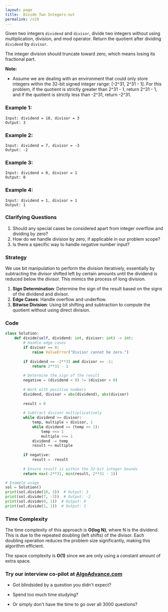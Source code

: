 ```yaml
---
layout: page
title:  Divide Two Integers-out
permalink: /s29
---
```


Given two integers `dividend` and `divisor`, divide two integers without using multiplication, division, and mod operator. Return the quotient after dividing `dividend` by `divisor`.

The integer division should truncate toward zero, which means losing its fractional part. 

**Note:**
- Assume we are dealing with an environment that could only store integers within the 32-bit signed integer range: [-2^31, 2^31 - 1]. For this problem, if the quotient is strictly greater than 2^31 - 1, return 2^31 - 1, and if the quotient is strictly less than -2^31, return -2^31.

### Example 1:
```
Input: dividend = 10, divisor = 3
Output: 3
```

### Example 2:
```
Input: dividend = 7, divisor = -3
Output: -2
```

### Example 3:
```
Input: dividend = 0, divisor = 1
Output: 0
```

### Example 4:
```
Input: dividend = 1, divisor = 1
Output: 1
```

### Clarifying Questions
1. Should any special cases be considered apart from integer overflow and dividing by zero?
2. How do we handle division by zero, if applicable in our problem scope?
3. Is there a specific way to handle negative number input?

### Strategy

We use bit manipulation to perform the division iteratively, essentially by subtracting the divisor shifted left by certain amounts until the dividend is reduced below the divisor. This mimics the process of long division.

1. **Sign Determination**: Determine the sign of the result based on the signs of the dividend and divisor.
2. **Edge Cases**: Handle overflow and underflow.
3. **Bitwise Division**: Using bit shifting and subtraction to compute the quotient without using direct division.

### Code

```python
class Solution:
    def divide(self, dividend: int, divisor: int) -> int:
        # Handle edge cases
        if divisor == 0:
            raise ValueError("Divisor cannot be zero.")
        
        if dividend == -2**31 and divisor == -1:
            return 2**31 - 1
        
        # Determine the sign of the result
        negative = (dividend < 0) != (divisor < 0)
        
        # Work with positive numbers
        dividend, divisor = abs(dividend), abs(divisor)
        
        result = 0
        
        # Subtract divisor multiplicatively
        while dividend >= divisor:
            temp, multiple = divisor, 1
            while dividend >= (temp << 1):
                temp <<= 1
                multiple <<= 1
            dividend -= temp
            result += multiple
        
        if negative:
            result = -result
        
        # Ensure result is within the 32-bit integer bounds
        return max(-2**31, min(result, 2**31 - 1))

# Example usage
sol = Solution()
print(sol.divide(10, 3))  # Output: 3
print(sol.divide(7, -3))  # Output: -2
print(sol.divide(0, 1))  # Output: 0
print(sol.divide(1, 1))  # Output: 1
```

### Time Complexity

The time complexity of this approach is **O(log N)**, where N is the dividend. This is due to the repeated doubling (left shifts) of the divisor. Each doubling operation reduces the problem size significantly, making this algorithm efficient.

The space complexity is **O(1)** since we are only using a constant amount of extra space.


### Try our interview co-pilot at [AlgoAdvance.com](https://algoAdvance.com)

- Got blindsided by a question you didn't expect?

- Spend too much time studying?

- Or simply don't have the time to go over all 3000 questions?

